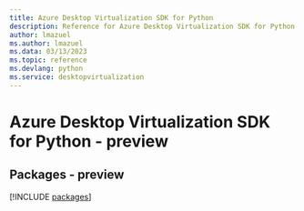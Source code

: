 ```yaml
---
title: Azure Desktop Virtualization SDK for Python
description: Reference for Azure Desktop Virtualization SDK for Python
author: lmazuel
ms.author: lmazuel
ms.data: 03/13/2023
ms.topic: reference
ms.devlang: python
ms.service: desktopvirtualization
---
```

# Azure Desktop Virtualization SDK for Python - preview
## Packages - preview
[!INCLUDE [packages](desktop-virtualization-index.md)]